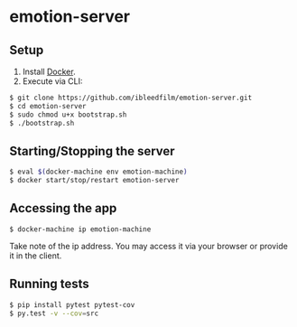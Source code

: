 # emotion-server

## Setup

  1. Install [Docker](https://docs.docker.com/engine/installation/).
  2. Execute via CLI:
  
  ```sh
  $ git clone https://github.com/ibleedfilm/emotion-server.git
  $ cd emotion-server
  $ sudo chmod u+x bootstrap.sh
  $ ./bootstrap.sh
  ```

## Starting/Stopping the server

  ```sh
  $ eval $(docker-machine env emotion-machine)
  $ docker start/stop/restart emotion-server
  ```

## Accessing the app

  `$ docker-machine ip emotion-machine`
  
  Take note of the ip address. You may access it via your browser or provide it in the client.
  
## Running tests

  ```sh
  $ pip install pytest pytest-cov
  $ py.test -v --cov=src
  ```